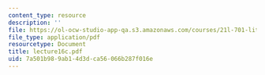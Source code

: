 ```yaml
---
content_type: resource
description: ''
file: https://ol-ocw-studio-app-qa.s3.amazonaws.com/courses/21l-701-literary-interpretation-interpreting-poetry-fall-2003/7a501b989ab14d3dca56066b287f016e_lecture16c.pdf
file_type: application/pdf
resourcetype: Document
title: lecture16c.pdf
uid: 7a501b98-9ab1-4d3d-ca56-066b287f016e
---
```

